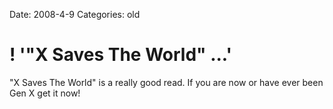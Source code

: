 Date: 2008-4-9
Categories: old

# ! '"X Saves The World" ...'

&quot;X Saves The World&quot; is a really good read. If you are now or have ever been Gen X get it now!
